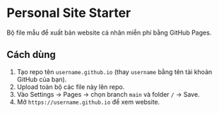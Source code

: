 # Personal Site Starter

Bộ file mẫu để xuất bản website cá nhân miễn phí bằng GitHub Pages.

## Cách dùng
1. Tạo repo tên `username.github.io` (thay `username` bằng tên tài khoản GitHub của bạn).
2. Upload toàn bộ các file này lên repo.
3. Vào Settings → Pages → chọn branch `main` và folder `/` → Save.
4. Mở `https://username.github.io` để xem website.
